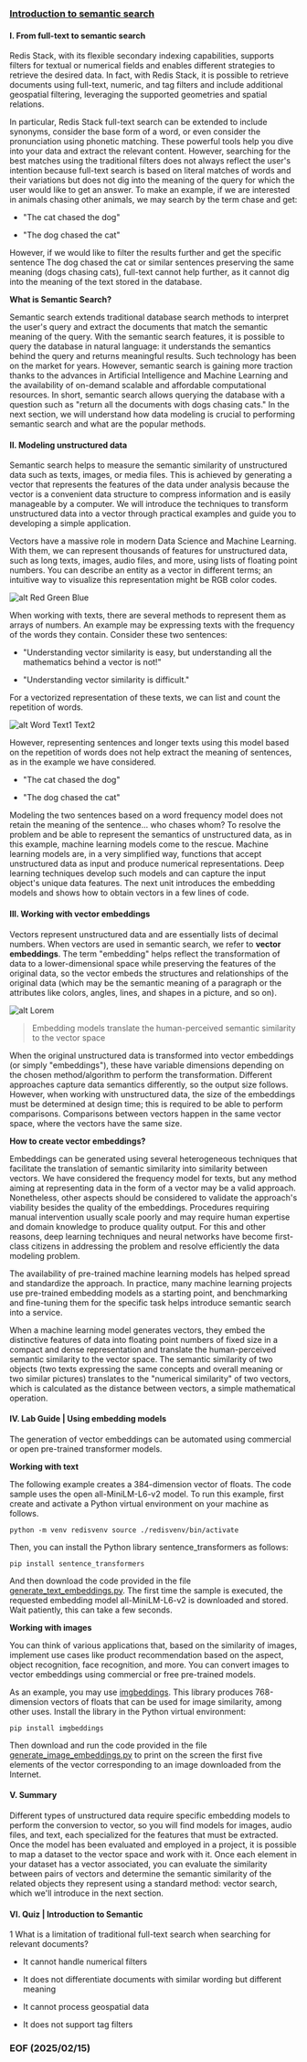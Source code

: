 ### [Introduction to semantic search](https://university.redis.io/course/9xcwbkijvf4a4k)


#### I. From full-text to semantic search

Redis Stack, with its flexible secondary indexing capabilities, supports filters for textual or numerical fields and enables different strategies to retrieve the desired data. In fact, with Redis Stack, it is possible to retrieve documents using full-text, numeric, and tag filters and include additional geospatial filtering, leveraging the supported geometries and spatial relations.

In particular, Redis Stack full-text search can be extended to include synonyms, consider the base form of a word, or even consider the pronunciation using phonetic matching. These powerful tools help you dive into your data and extract the relevant content. However, searching for the best matches using the traditional filters does not always reflect the user's intention because full-text search is based on literal matches of words and their variations but does not dig into the meaning of the query for which the user would like to get an answer. To make an example, if we are interested in animals chasing other animals, we may search by the term chase and get:

- "The cat chased the dog"

- "The dog chased the cat"

However, if we would like to filter the results further and get the specific sentence The dog chased the cat or similar sentences preserving the same meaning (dogs chasing cats), full-text cannot help further, as it cannot dig into the meaning of the text stored in the database.

**What is Semantic Search?**

Semantic search extends traditional database search methods to interpret the user's query and extract the documents that match the semantic meaning of the query. With the semantic search features, it is possible to query the database in natural language: it understands the semantics behind the query and returns meaningful results. Such technology has been on the market for years. However, semantic search is gaining more traction thanks to the advances in Artificial Intelligence and Machine Learning and the availability of on-demand scalable and affordable computational resources. In short, semantic search allows querying the database with a question such as "return all the documents with dogs chasing cats." In the next section, we will understand how data modeling is crucial to performing semantic search and what are the popular methods.


#### II. Modeling unstructured data

Semantic search helps to measure the semantic similarity of unstructured data such as texts, images, or media files. This is achieved by generating a vector that represents the features of the data under analysis because the vector is a convenient data structure to compress information and is easily manageable by a computer. We will introduce the techniques to transform unstructured data into a vector through practical examples and guide you to developing a simple application.

Vectors have a massive role in modern Data Science and Machine Learning. With them, we can represent thousands of features for unstructured data, such as long texts, images, audio files, and more, using lists of floating point numbers. You can describe an entity as a vector in different terms; an intuitive way to visualize this representation might be RGB color codes.

![alt Red Green Blue](img/RedGreenBlue.JPG)

When working with texts, there are several methods to represent them as arrays of numbers. An example may be expressing texts with the frequency of the words they contain. Consider these two sentences:

- "Understanding vector similarity is easy, but understanding all the mathematics behind a vector is not!"

- "Understanding vector similarity is difficult."

For a vectorized representation of these texts, we can list and count the repetition of words.

![alt Word Text1 Text2](img/WordText1Text2.JPG)

However, representing sentences and longer texts using this model based on the repetition of words does not help extract the meaning of sentences, as in the example we have considered.

- "The cat chased the dog"

- "The dog chased the cat"

Modeling the two sentences based on a word frequency model does not retain the meaning of the sentence... who chases whom? To resolve the problem and be able to represent the semantics of unstructured data, as in this example, machine learning models come to the rescue. Machine learning models are, in a very simplified way, functions that accept unstructured data as input and produce numerical representations. Deep learning techniques develop such models and can capture the input object's unique data features. The next unit introduces the embedding models and shows how to obtain vectors in a few lines of code.


#### III. Working with vector embeddings

Vectors represent unstructured data and are essentially lists of decimal numbers. When vectors are used in semantic search, we refer to **vector embeddings**. The term "embedding" helps reflect the transformation of data to a lower-dimensional space while preserving the features of the original data, so the vector embeds the structures and relationships of the original data (which may be the semantic meaning of a paragraph or the attributes like colors, angles, lines, and shapes in a picture, and so on).

![alt Lorem](img/Lorem.JPG)

> Embedding models translate the human-perceived semantic similarity to the vector space

When the original unstructured data is transformed into vector embeddings (or simply "embeddings"), these have variable dimensions depending on the chosen method/algorithm to perform the transformation. Different approaches capture data semantics differently, so the output size follows. However, when working with unstructured data, the size of the embeddings must be determined at design time; this is required to be able to perform comparisons. Comparisons between vectors happen in the same vector space, where the vectors have the same size.

**How to create vector embeddings?**

Embeddings can be generated using several heterogeneous techniques that facilitate the translation of semantic similarity into similarity between vectors. We have considered the frequency model for texts, but any method aiming at representing data in the form of a vector may be a valid approach. Nonetheless, other aspects should be considered to validate the approach's viability besides the quality of the embeddings. Procedures requiring manual intervention usually scale poorly and may require human expertise and domain knowledge to produce quality output. For this and other reasons, deep learning techniques and neural networks have become first-class citizens in addressing the problem and resolve efficiently the data modeling problem.

The availability of pre-trained machine learning models has helped spread and standardize the approach. In practice, many machine learning projects use pre-trained embedding models as a starting point, and benchmarking and fine-tuning them for the specific task helps introduce semantic search into a service.

When a machine learning model generates vectors, they embed the distinctive features of data into floating point numbers of fixed size in a compact and dense representation and translate the human-perceived semantic similarity to the vector space. The semantic similarity of two objects (two texts expressing the same concepts and overall meaning or two similar pictures) translates to the "numerical similarity" of two vectors, which is calculated as the distance between vectors, a simple mathematical operation.


#### IV. Lab Guide | Using embedding models

The generation of vector embeddings can be automated using commercial or open pre-trained transformer models.

**Working with text**

The following example creates a 384-dimension vector of floats. The code sample uses the open all-MiniLM-L6-v2 model. To run this example, first create and activate a Python virtual environment on your machine as follows.

```
python -m venv redisvenv source ./redisvenv/bin/activate
```

Then, you can install the Python library sentence_transformers as follows:

```
pip install sentence_transformers
```

And then download the code provided in the file [generate_text_embeddings.py](https://github.com/redislabs-training/ru402/blob/main/courseware/activities/section_1/generate_text_embeddings.py). The first time the sample is executed, the requested embedding model all-MiniLM-L6-v2 is downloaded and stored. Wait patiently, this can take a few seconds.

**Working with images**

You can think of various applications that, based on the similarity of images, implement use cases like product recommendation based on the aspect, object recognition, face recognition, and more. You can convert images to vector embeddings using commercial or free pre-trained models.

As an example, you may use [imgbeddings](https://pypi.org/project/imgbeddings/). This library produces 768-dimension vectors of floats that can be used for image similarity, among other uses. Install the library in the Python virtual environment:

```
pip install imgbeddings
```

Then download and run the code provided in the file [generate_image_embeddings.py](https://github.com/redislabs-training/ru402/blob/main/courseware/activities/section_1/generate_image_embeddings.py) to print on the screen the first five elements of the vector corresponding to an image downloaded from the Internet.


#### V. Summary

Different types of unstructured data require specific embedding models to perform the conversion to vector, so you will find models for images, audio files, and text, each specialized for the features that must be extracted. Once the model has been evaluated and employed in a project, it is possible to map a dataset to the vector space and work with it. Once each element in your dataset has a vector associated, you can evaluate the similarity between pairs of vectors and determine the semantic similarity of the related objects they represent using a standard method: vector search, which we'll introduce in the next section.


#### VI. Quiz | Introduction to Semantic

1 What is a limitation of traditional full-text search when searching for relevant documents?


- It cannot handle numerical filters

- It does not differentiate documents with similar wording but different meaning

- It cannot process geospatial data

- It does not support tag filters


### EOF (2025/02/15)
